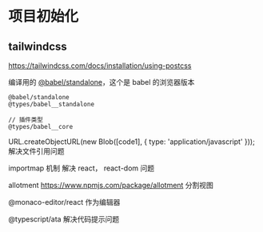 # 项目初始化

## tailwindcss

https://tailwindcss.com/docs/installation/using-postcss

编译用的 [@babel/standalone](https://babeljs.io/docs/babel-standalone)，这个是 babel 的浏览器版本

```
@babel/standalone
@types/babel__standalone

// 插件类型
@types/babel__core
```

URL.createObjectURL(new Blob([code1], { type: 'application/javascript' })); 解决文件引用问题

importmap 机制 解决 react， react-dom 问题

allotment https://www.npmjs.com/package/allotment 分割视图

@monaco-editor/react 作为编辑器

@typescript/ata 解决代码提示问题
